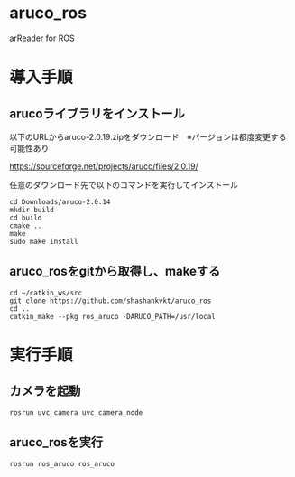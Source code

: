 # aruco_ros
arReader for ROS
# 導入手順
## arucoライブラリをインストール
以下のURLからaruco-2.0.19.zipをダウンロード　※バージョンは都度変更する可能性あり

https://sourceforge.net/projects/aruco/files/2.0.19/

任意のダウンロード先で以下のコマンドを実行してインストール
```
cd Downloads/aruco-2.0.14
mkdir build
cd build
cmake ..
make
sudo make install 
```

## aruco_rosをgitから取得し、makeする
```
cd ~/catkin_ws/src  
git clone https://github.com/shashankvkt/aruco_ros  
cd ..  
catkin_make --pkg ros_aruco -DARUCO_PATH=/usr/local  
```

# 実行手順
## カメラを起動
```
rosrun uvc_camera uvc_camera_node
```
## aruco_rosを実行
```
rosrun ros_aruco ros_aruco
```
